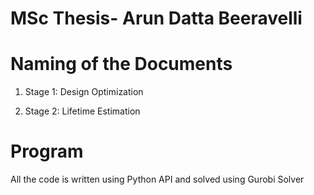 # MSc Thesis- Arun Datta Beeravelli

# Naming of the Documents
1. Stage 1: Design Optimization

2. Stage 2: Lifetime Estimation

# Program
All the code is written using Python API and solved using Gurobi Solver


